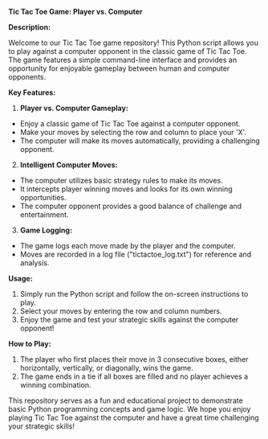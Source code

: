 **Tic Tac Toe Game: Player vs. Computer**

**Description:**

Welcome to our Tic Tac Toe game repository! This Python script allows you to play against a computer opponent in the classic game of Tic Tac Toe. The game features a simple command-line interface and provides an opportunity for enjoyable gameplay between human and computer opponents.

**Key Features:**

1. **Player vs. Computer Gameplay:**
- Enjoy a classic game of Tic Tac Toe against a computer opponent.
- Make your moves by selecting the row and column to place your 'X'.
- The computer will make its moves automatically, providing a challenging opponent.

2. **Intelligent Computer Moves:**
- The computer utilizes basic strategy rules to make its moves.
- It intercepts player winning moves and looks for its own winning opportunities.
- The computer opponent provides a good balance of challenge and entertainment.
  
3. **Game Logging:**
- The game logs each move made by the player and the computer.
- Moves are recorded in a log file ("tictactoe_log.txt") for reference and analysis.
  
**Usage:**
1. Simply run the Python script and follow the on-screen instructions to play.
2. Select your moves by entering the row and column numbers.
3. Enjoy the game and test your strategic skills against the computer opponent!
   
**How to Play:**
1. The player who first places their move in 3 consecutive boxes, either horizontally, vertically, or diagonally, wins the game.
2. The game ends in a tie if all boxes are filled and no player achieves a winning combination.

This repository serves as a fun and educational project to demonstrate basic Python programming concepts and game logic.
We hope you enjoy playing Tic Tac Toe against the computer and have a great time challenging your strategic skills!
